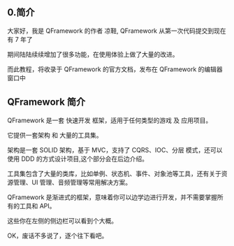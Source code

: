 ## 0.简介

大家好，我是 QFramework 的作者 凉鞋, QFramework 从第一次代码提交到现在有 7 年了

期间陆陆续续增加了很多功能，在使用体验上做了大量的改进。

而此教程，将收录于 QFramework 的官方文档，发布在 QFramework 的编辑器窗口中



## QFramework 简介

QFramework 是一套 快速开发 框架，适用于任何类型的游戏 及 应用项目。

它提供一套架构 和 大量的工具集。

架构是一套 SOLID 架构，基于 MVC，支持了 CQRS、IOC、分层 模式，还可以使用 DDD 的方式设计项目,这个部分会在后边介绍。

工具集包含了大量的类库，比如单例、状态机、事件、对象池等工具，还有关于资源管理、UI 管理、音频管理等常用解决方案。

QFramework 是渐进式的框架，意味着你可以边学边进行开发，并不需要掌握所有的工具和 API。

这些你在左侧的侧边栏可以看到个大概。 

OK，废话不多说了，逐个往下看吧。

